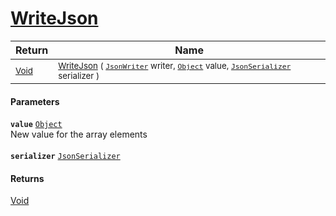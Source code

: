 # [WriteJson](./RectangleFConverter-WriteJson.md)



| Return | Name | 
| --- | --- | 
| <sub>[Void](https://docs.microsoft.com/en-us/dotnet/api/System.Void)</sub> | <sub>[WriteJson](./RectangleFConverter-WriteJson.md) ( [`JsonWriter`](./RectangleFConverter-WriteJson.md) writer, [`Object`](https://docs.microsoft.com/en-us/dotnet/api/System.Object) value, [`JsonSerializer`](./RectangleFConverter-WriteJson.md) serializer )</sub> | 


#### Parameters
**`value`**  [`Object`](https://docs.microsoft.com/en-us/dotnet/api/System.Object)<br>New value for the array elements<br><br>**`serializer`**  [`JsonSerializer`](./RectangleFConverter-WriteJson.md)<br>
#### Returns
[Void](https://docs.microsoft.com/en-us/dotnet/api/System.Void)<br>
